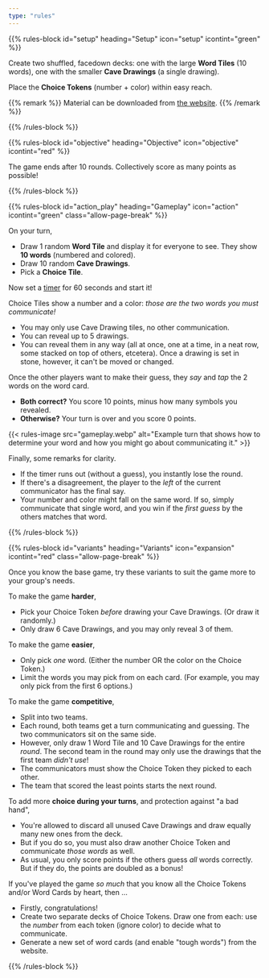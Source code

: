 ```yaml
---
type: "rules"
---
```


{{% rules-block id="setup" heading="Setup" icon="setup" icontint="green" %}}

Create two shuffled, facedown decks: one with the large **Word Tiles** (10 words), one with the smaller **Cave Drawings** (a single drawing).

Place the **Choice Tokens** (number + color) within easy reach.

{{% remark %}}
Material can be downloaded from [the website](https://pandaqi.com/mammoth-messages/).
{{% /remark %}}

{{% /rules-block %}}

{{% rules-block id="objective" heading="Objective" icon="objective" icontint="red" %}}

The game ends after 10 rounds. Collectively score as many points as possible!

{{% /rules-block %}}

{{% rules-block id="action_play" heading="Gameplay" icon="action" icontint="green" class="allow-page-break" %}}

On your turn, 
* Draw 1 random **Word Tile** and display it for everyone to see. They show **10 words** (numbered and colored).
* Draw 10 random **Cave Drawings**.
* Pick a **Choice Tile**. 

Now set a [timer](https://pandaqi.com/tools/timer/) for 60 seconds and start it!

Choice Tiles show a number and a color: _those are the two words you must communicate!_
* You may only use Cave Drawing tiles, no other communication.
* You can reveal up to 5 drawings.
* You can reveal them in any way (all at once, one at a time, in a neat row, some stacked on top of others, etcetera). Once a drawing is set in stone, however, it can't be moved or changed.

Once the other players want to make their guess, they _say_ and _tap_ the 2 words on the word card.
* **Both correct?** You score 10 points, minus how many symbols you revealed.
* **Otherwise?** Your turn is over and you score 0 points.

{{< rules-image src="gameplay.webp" alt="Example turn that shows how to determine your word and how you might go about communicating it." >}}

Finally, some remarks for clarity.
* If the timer runs out (without a guess), you instantly lose the round.
* If there's a disagreement, the player to the _left_ of the current communicator has the final say.
* Your number and color might fall on the same word. If so, simply communicate that single word, and you win if the _first guess_ by the others matches that word.

{{% /rules-block %}}

{{% rules-block id="variants" heading="Variants" icon="expansion" icontint="red" class="allow-page-break" %}}

Once you know the base game, try these variants to suit the game more to your group's needs.

To make the game **harder**, 
* Pick your Choice Token _before_ drawing your Cave Drawings. (Or draw it randomly.)
* Only draw 6 Cave Drawings, and you may only reveal 3 of them. 

To make the game **easier**, 
* Only pick _one_ word. (Either the number OR the color on the Choice Token.)
* Limit the words you may pick from on each card. (For example, you may only pick from the first 6 options.)

To make the game **competitive**,
* Split into two teams.
* Each round, both teams get a turn communicating and guessing. The two communicators sit on the same side.
* However, only draw 1 Word Tile and 10 Cave Drawings for the entire _round_. The second team in the round may only use the drawings that the first team _didn't use_!
* The communicators must show the Choice Token they picked to each other.
* The team that scored the least points starts the next round.

To add more **choice during your turns**, and protection against "a bad hand",
* You're allowed to discard all unused Cave Drawings and draw equally many new ones from the deck.
* But if you do so, you must also draw another Choice Token and communicate _those words_ as well.
* As usual, you only score points if the others guess _all_ words correctly. But if they do, the points are doubled as a bonus!

If you've played the game _so much_ that you know all the Choice Tokens and/or Word Cards by heart, then ...
* Firstly, congratulations!
* Create two separate decks of Choice Tokens. Draw one from each: use the _number_ from each token (ignore color) to decide what to communicate.
* Generate a new set of word cards (and enable "tough words") from the website.

{{% /rules-block %}}